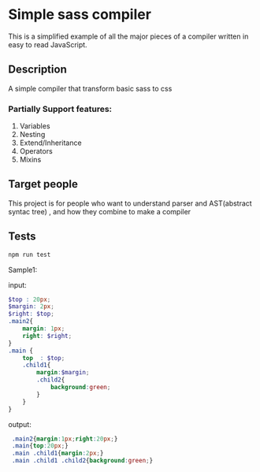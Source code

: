 # Simple sass compiler

This is a simplified example of all the major pieces of a compiler written in easy to read JavaScript.

## Description 
A simple compiler that transform basic sass to css

### Partially Support features:

1. Variables
2. Nesting
3. Extend/Inheritance
4. Operators
5. Mixins

## Target people

This project is for people who want to understand parser and AST(abstract syntac tree) , and how they combine to make a compiler

## Tests

```js
npm run test
```

Sample1:

input:

```scss
$top : 20px;
$margin: 2px;
$right: $top;
.main2{
    margin: 1px;
    right: $right;
}
.main {
    top  : $top;   
    .child1{
        margin:$margin;
        .child2{
            background:green;
        }
    }
}
```
output:

```css
 .main2{margin:1px;right:20px;} 
 .main{top:20px;} 
 .main .child1{margin:2px;} 
 .main .child1 .child2{background:green;}
```
